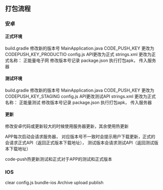 ## 打包流程

### 安卓

#### 正式环境
build.gradle 修改新的版本号
MainApplication.java CODE_PUSH_KEY 更改为 CODEPUSH_KEY_PRODUCTIO
config.js API更改为正式
strings.xml 更改为正式名称： 正能量电子网
修改版本号记录 package.json
执行打包apk， 传入服务器

#### 测试环境
build.gradle 修改新的版本号
MainApplication.java CODE_PUSH_KEY 更改为 CODEPUSH_KEY_STAGING
config.js API更改测试API
strings.xml 更改为正式名称： 正能量测试
修改版本号记录 package.json
执行打包apk， 传入服务器


#### 更新

修改安卓代码或更新较大的时候使用服务器更新，其余使用热更新

APP每次启动会请求服务器， 对应版本号不一致时会提示用户下载更新，正式的会请求正式API（返回正式版本下载地址）， 测试版本会请求测试API（返回测试版本下载地址）


code-push热更新测试和正式对于APP的测试和正式版本

### IOS

clear
config.js
bundle-ios
Archive
upload
publish